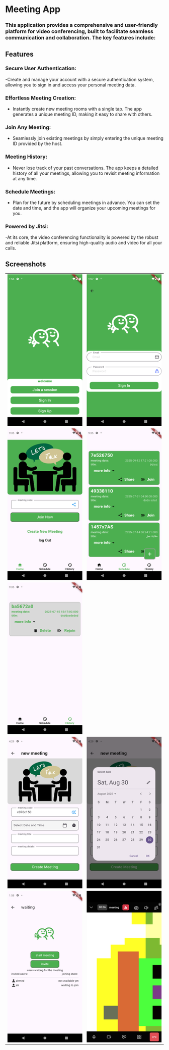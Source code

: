 # Meeting App
### This application provides a comprehensive and user-friendly platform for video conferencing, built to facilitate seamless communication and collaboration. The key features include:
## Features

### Secure User Authentication: 

-Create and manage your account with a secure authentication system, allowing you to sign in and access your personal meeting data.
 
### Effortless Meeting Creation:

-  Instantly create new meeting rooms with a single tap. The app generates a unique meeting ID, making it easy to share with others.

### Join Any Meeting:

- Seamlessly join existing meetings by simply entering the unique meeting ID provided by the host.
### Meeting History:

- Never lose track of your past conversations. The app keeps a detailed history of all your meetings, allowing you to revisit meeting information at any time.
 ### Schedule Meetings:

- Plan for the future by scheduling meetings in advance. You can set the date and time, and the app will organize your upcoming meetings for you.

### Powered by Jitsi:

-At its core, the video conferencing functionality is powered by the robust and reliable Jitsi platform, ensuring high-quality audio and video for all your calls.

## Screenshots

<table>
  <tr>
    <td><img src="meeting_screenshots/welcome-1.png" width=270 height=480></td>
     <td><img src="meeting_screenshots/signin-1.png" width=270 height=480></td>
    
  </tr>
 <tr>
  <td><img src="meeting_screenshots/home-1.png" width=270 height=480></td>
    <td><img src="meeting_screenshots/schedule-1.png" width=270 height=480></td>
   
  </tr>
   <tr>
    <td><img src="meeting_screenshots/history-1.png" width=270 height=480></td>
  
  </tr>
   <tr>
    <td><img src="meeting_screenshots/creating_meeting-1.png" width=270 height=480></td>
   <td><img src="meeting_screenshots/creating_meeting-2.png" width=270 height=480></td>
  </tr>
   <tr>
    <td><img src="meeting_screenshots/waiting-1.png" width=270 height=480></td>
   <td><img src="meeting_screenshots/meeting_jitsi.png" width=270 height=480></td>
  </tr>

  </table>
